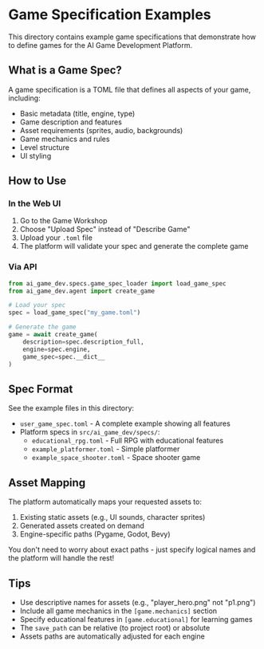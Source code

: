 # Game Specification Examples

This directory contains example game specifications that demonstrate how to define games for the AI Game Development Platform.

## What is a Game Spec?

A game specification is a TOML file that defines all aspects of your game, including:
- Basic metadata (title, engine, type)
- Game description and features
- Asset requirements (sprites, audio, backgrounds)
- Game mechanics and rules
- Level structure
- UI styling

## How to Use

### In the Web UI

1. Go to the Game Workshop
2. Choose "Upload Spec" instead of "Describe Game"
3. Upload your `.toml` file
4. The platform will validate your spec and generate the complete game

### Via API

```python
from ai_game_dev.specs.game_spec_loader import load_game_spec
from ai_game_dev.agent import create_game

# Load your spec
spec = load_game_spec("my_game.toml")

# Generate the game
game = await create_game(
    description=spec.description_full,
    engine=spec.engine,
    game_spec=spec.__dict__
)
```

## Spec Format

See the example files in this directory:
- `user_game_spec.toml` - A complete example showing all features
- Platform specs in `src/ai_game_dev/specs/`:
  - `educational_rpg.toml` - Full RPG with educational features
  - `example_platformer.toml` - Simple platformer
  - `example_space_shooter.toml` - Space shooter game

## Asset Mapping

The platform automatically maps your requested assets to:
1. Existing static assets (e.g., UI sounds, character sprites)
2. Generated assets created on demand
3. Engine-specific paths (Pygame, Godot, Bevy)

You don't need to worry about exact paths - just specify logical names and the platform will handle the rest!

## Tips

- Use descriptive names for assets (e.g., "player_hero.png" not "p1.png")
- Include all game mechanics in the `[game.mechanics]` section
- Specify educational features in `[game.educational]` for learning games
- The `save_path` can be relative (to project root) or absolute
- Assets paths are automatically adjusted for each engine